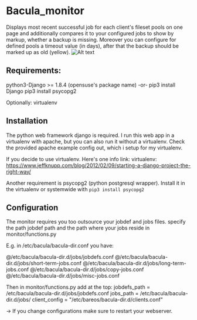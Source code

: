 # Bacula_monitor
Displays most recent successful job for each client's fileset pools on one page and additionally compares
it to your configured jobs to show by markup, whether a backup is missing. Moreover you can configure for
defined pools a timeout value (in days), after that the backup should be marked up as old (yellow).
![Alt text](http://i.imgur.com/rZgGjdp.jpg "web-ui")

## Requirements:
python3-Django >= 1.8.4 (opensuse's package name)
 -or-
pip3 install Django
pip3 install psycopg2

Optionally:
virtualenv


## Installation
The python web framework django is required. I run this web app in a virtualenv with 
apache, but you can also run it without a virtualenv. 
Check the provided apache example config out, which i setup for my virtualenv.

If you decide to use virtualenv. Here's one info link:
virtualenv: 
https://www.jeffknupp.com/blog/2012/02/09/starting-a-django-project-the-right-way/

Another requirement is psycopg2 (python postgresql wrapper).
Install it in the virtualenv or systemwide with `pip3 install psycopg2`


## Configuration
The monitor requires you too outsource your jobdef and jobs files.
specify the path jobdef path and the path where your jobs reside in monitor/functions.py

E.g. in  /etc/bacula/bacula-dir.conf you have:

@/etc/bacula/bacula-dir.d/jobs/jobdefs.conf
@/etc/bacula/bacula-dir.d/jobs/short-term-jobs.conf
@/etc/bacula/bacula-dir.d/jobs/long-term-jobs.conf
@/etc/bacula/bacula-dir.d/jobs/copy-jobs.conf
@/etc/bacula/bacula-dir.d/jobs/misc-jobs.conf

Then in monitor/functions.py add at the top:
jobdefs_path = /etc/bacula/bacula-dir.d/jobs/jobdefs.conf
jobs_path = /etc/bacula/bacula-dir.d/jobs/
client_config = "/etc/bareos/bacula-dir.d/clients.conf"

-> If you change configurations make sure to restart your webserver.

